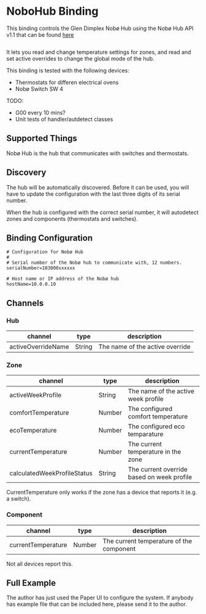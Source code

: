 # NoboHub Binding

This binding controls the Glen Dimplex Nobø Hub using the Nobø Hub API v1.1 that can be found <a href="https://www.glendimplex.se/media/15650/nobo-hub-api-v-1-1-integration-for-advanced-users.pdf">here</a>

<img href="doc/nobohub.jpg"/>

It lets you read and change temperature settings for zones, and read and set active overrides to change the global 
mode of the hub.

This binding is tested with the following devices:

* Thermostats for differen electrical ovens
* Nobø Switch SW 4

TODO:

* G00 every 10 mins?
* Unit tests of handler/autdetect classes

## Supported Things

Nobø Hub is the hub that communicates with switches and thermostats. 

## Discovery

The hub will be automatically discovered. Before it can be used, you will have to update the configuration
with the last three digits of its serial number.

When the hub is configured with the correct serial number, it will autodetect zones and components (thermostats and switches). 

## Binding Configuration

```
# Configuration for Nobø Hub
#
# Serial number of the Nobø hub to communicate with, 12 numbers.
serialNumber=103000xxxxxx

# Host name or IP address of the Nobø hub
hostName=10.0.0.10
```

## Channels

### Hub

| channel             | type   | description                      |
|---------------------|--------|----------------------------------|
| activeOverrideName  | String | The name of the active override  |

### Zone

| channel                      | type   | description                                |
|------------------------------|--------|--------------------------------------------|
| activeWeekProfile            | String | The name of the active week profile        |
| comfortTemperature           | Number | The configured comfort temperature         |
| ecoTemperature               | Number | The configured eco temparature             |
| currentTemperature           | Number | The current temperature in the zone        |
| calculatedWeekProfileStatus  | String | The current override based on week profile |

CurrentTemperature only works if the zone has a device that reports it (e.g. a switch).

### Component

| channel             | type   | description                              |
|---------------------|--------|------------------------------------------|
| currentTemperature  | Number | The current temperature of the component |

Not all devices report this.

## Full Example

The author has just used the Paper UI to configure the system. If anybody has example file that can be included 
here, please send it to the author.
